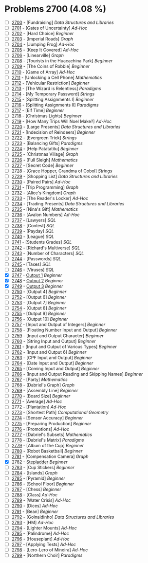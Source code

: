 # Problems 2700 (4.08 %)


- [ ] [2700](https://www.beecrowd.com.br/judge/en/problems/view/2700) - [Fundraising] *Data Structures and Libraries*
- [ ] [2701](https://www.beecrowd.com.br/judge/en/problems/view/2701) - [Gates of Uncertainty] *Ad-Hoc*
- [ ] [2702](https://www.beecrowd.com.br/judge/en/problems/view/2702) - [Hard Choice] *Beginner*
- [ ] [2703](https://www.beecrowd.com.br/judge/en/problems/view/2703) - [Imperial Roads] *Graph*
- [ ] [2704](https://www.beecrowd.com.br/judge/en/problems/view/2704) - [Jumping Frog] *Ad-Hoc*
- [ ] [2705](https://www.beecrowd.com.br/judge/en/problems/view/2705) - [Keep It Covered] *Ad-Hoc*
- [ ] [2706](https://www.beecrowd.com.br/judge/en/problems/view/2706) - [Linearville] *Graph*
- [ ] [2708](https://www.beecrowd.com.br/judge/en/problems/view/2708) - [Tourists in the Huacachina Park] *Beginner*
- [ ] [2709](https://www.beecrowd.com.br/judge/en/problems/view/2709) - [The Coins of Robbie] *Beginner*
- [ ] [2710](https://www.beecrowd.com.br/judge/en/problems/view/2710) - [Game of Array] *Ad-Hoc*
- [ ] [2711](https://www.beecrowd.com.br/judge/en/problems/view/2711) - [Unlocking a Cell Phone] *Mathematics*
- [ ] [2712](https://www.beecrowd.com.br/judge/en/problems/view/2712) - [Vehicular Restriction] *Beginner*
- [ ] [2713](https://www.beecrowd.com.br/judge/en/problems/view/2713) - [The Wizard is Relentless] *Paradigms*
- [ ] [2714](https://www.beecrowd.com.br/judge/en/problems/view/2714) - [My Temporary Password] *Strings*
- [ ] [2715](https://www.beecrowd.com.br/judge/en/problems/view/2715) - [Splitting Assignments I] *Beginner*
- [ ] [2716](https://www.beecrowd.com.br/judge/en/problems/view/2716) - [Splitting Assignments II] *Paradigms*
- [ ] [2717](https://www.beecrowd.com.br/judge/en/problems/view/2717) - [Elf Time] *Beginner*
- [ ] [2718](https://www.beecrowd.com.br/judge/en/problems/view/2718) - [Christmas Lights] *Beginner*
- [ ] [2719](https://www.beecrowd.com.br/judge/en/problems/view/2719) - [How Many Trips Will Noel Make?] *Ad-Hoc*
- [ ] [2720](https://www.beecrowd.com.br/judge/en/problems/view/2720) - [Large Presents] *Data Structures and Libraries*
- [ ] [2721](https://www.beecrowd.com.br/judge/en/problems/view/2721) - [Indecision of Reindeers] *Beginner*
- [ ] [2722](https://www.beecrowd.com.br/judge/en/problems/view/2722) - [Evergreen Trick] *Strings*
- [ ] [2723](https://www.beecrowd.com.br/judge/en/problems/view/2723) - [Balancing Gifts] *Paradigms*
- [ ] [2724](https://www.beecrowd.com.br/judge/en/problems/view/2724) - [Help Patatatitu] *Beginner*
- [ ] [2725](https://www.beecrowd.com.br/judge/en/problems/view/2725) - [Christmas Village] *Graph*
- [ ] [2726](https://www.beecrowd.com.br/judge/en/problems/view/2726) - [Full Sleigh] *Mathematics*
- [ ] [2727](https://www.beecrowd.com.br/judge/en/problems/view/2727) - [Secret Code] *Beginner*
- [ ] [2728](https://www.beecrowd.com.br/judge/en/problems/view/2728) - [Grace Hopper, Grandma of Cobol] *Strings*
- [ ] [2729](https://www.beecrowd.com.br/judge/en/problems/view/2729) - [Shopping List] *Data Structures and Libraries*
- [ ] [2730](https://www.beecrowd.com.br/judge/en/problems/view/2730) - [Paired Pairs] *Ad-Hoc*
- [ ] [2731](https://www.beecrowd.com.br/judge/en/problems/view/2731) - [Trip Programming] *Graph*
- [ ] [2732](https://www.beecrowd.com.br/judge/en/problems/view/2732) - [Alice's Kingdom] *Graph*
- [ ] [2733](https://www.beecrowd.com.br/judge/en/problems/view/2733) - [The Reader's Locker] *Ad-Hoc*
- [ ] [2734](https://www.beecrowd.com.br/judge/en/problems/view/2734) - [Trading Presents] *Data Structures and Libraries*
- [ ] [2735](https://www.beecrowd.com.br/judge/en/problems/view/2735) - [Nina's Gift] *Mathematics*
- [ ] [2736](https://www.beecrowd.com.br/judge/en/problems/view/2736) - [Avalon Numbers] *Ad-Hoc*
- [ ] [2737](https://www.beecrowd.com.br/judge/en/problems/view/2737) - [Lawyers] *SQL*
- [ ] [2738](https://www.beecrowd.com.br/judge/en/problems/view/2738) - [Contest] *SQL*
- [ ] [2739](https://www.beecrowd.com.br/judge/en/problems/view/2739) - [Payday] *SQL*
- [ ] [2740](https://www.beecrowd.com.br/judge/en/problems/view/2740) - [League] *SQL*
- [ ] [2741](https://www.beecrowd.com.br/judge/en/problems/view/2741) - [Students Grades] *SQL*
- [ ] [2742](https://www.beecrowd.com.br/judge/en/problems/view/2742) - [Richard's Multiverse] *SQL*
- [ ] [2743](https://www.beecrowd.com.br/judge/en/problems/view/2743) - [Number of Characters] *SQL*
- [ ] [2744](https://www.beecrowd.com.br/judge/en/problems/view/2744) - [Passwords] *SQL*
- [ ] [2745](https://www.beecrowd.com.br/judge/en/problems/view/2745) - [Taxes] *SQL*
- [ ] [2746](https://www.beecrowd.com.br/judge/en/problems/view/2746) - [Viruses] *SQL*
- [x] [2747](https://www.beecrowd.com.br/judge/en/problems/view/2747) - [Output 1](https://github.com/Luc4sguilherme/beecrowd/blob/master/problems/[2700-2799]/2747/code.js) *Beginner*
- [x] [2748](https://www.beecrowd.com.br/judge/en/problems/view/2748) - [Output 2](https://github.com/Luc4sguilherme/beecrowd/blob/master/problems/[2700-2799]/2748/code.js) *Beginner*
- [x] [2749](https://www.beecrowd.com.br/judge/en/problems/view/2749) - [Output 3](https://github.com/Luc4sguilherme/beecrowd/blob/master/problems/[2700-2799]/2749/code.js) *Beginner*
- [ ] [2750](https://www.beecrowd.com.br/judge/en/problems/view/2750) - [Output 4] *Beginner*
- [ ] [2752](https://www.beecrowd.com.br/judge/en/problems/view/2752) - [Output 6] *Beginner*
- [ ] [2753](https://www.beecrowd.com.br/judge/en/problems/view/2753) - [Output 7] *Beginner*
- [ ] [2754](https://www.beecrowd.com.br/judge/en/problems/view/2754) - [Output 8] *Beginner*
- [ ] [2755](https://www.beecrowd.com.br/judge/en/problems/view/2755) - [Output 9] *Beginner*
- [ ] [2756](https://www.beecrowd.com.br/judge/en/problems/view/2756) - [Output 10] *Beginner*
- [ ] [2757](https://www.beecrowd.com.br/judge/en/problems/view/2757) - [Input and Output of Integers] *Beginner*
- [ ] [2758](https://www.beecrowd.com.br/judge/en/problems/view/2758) - [Floating Number Input and Output] *Beginner*
- [ ] [2759](https://www.beecrowd.com.br/judge/en/problems/view/2759) - [Input and Output Character] *Beginner*
- [ ] [2760](https://www.beecrowd.com.br/judge/en/problems/view/2760) - [String Input and Output] *Beginner*
- [ ] [2761](https://www.beecrowd.com.br/judge/en/problems/view/2761) - [Input and Output of Various Types] *Beginner*
- [ ] [2762](https://www.beecrowd.com.br/judge/en/problems/view/2762) - [Input and Output 6] *Beginner*
- [ ] [2763](https://www.beecrowd.com.br/judge/en/problems/view/2763) - [CPF Input and Output] *Beginner*
- [ ] [2764](https://www.beecrowd.com.br/judge/en/problems/view/2764) - [Date Input and Output] *Beginner*
- [ ] [2765](https://www.beecrowd.com.br/judge/en/problems/view/2765) - [Coming Input and Output] *Beginner*
- [ ] [2766](https://www.beecrowd.com.br/judge/en/problems/view/2766) - [Input and Output Reading and Skipping Names] *Beginner*
- [ ] [2767](https://www.beecrowd.com.br/judge/en/problems/view/2767) - [Party] *Mathematics*
- [ ] [2768](https://www.beecrowd.com.br/judge/en/problems/view/2768) - [Dabriel's Graph] *Graph*
- [ ] [2769](https://www.beecrowd.com.br/judge/en/problems/view/2769) - [Assembly Line] *Beginner*
- [ ] [2770](https://www.beecrowd.com.br/judge/en/problems/view/2770) - [Board Size] *Beginner*
- [ ] [2771](https://www.beecrowd.com.br/judge/en/problems/view/2771) - [Average] *Ad-Hoc*
- [ ] [2772](https://www.beecrowd.com.br/judge/en/problems/view/2772) - [Plantation] *Ad-Hoc*
- [ ] [2773](https://www.beecrowd.com.br/judge/en/problems/view/2773) - [Shortest Path] *Computational Geometry*
- [ ] [2774](https://www.beecrowd.com.br/judge/en/problems/view/2774) - [Sensor Accuracy] *Beginner*
- [ ] [2775](https://www.beecrowd.com.br/judge/en/problems/view/2775) - [Preparing Production] *Beginner*
- [ ] [2776](https://www.beecrowd.com.br/judge/en/problems/view/2776) - [Promotions] *Ad-Hoc*
- [ ] [2777](https://www.beecrowd.com.br/judge/en/problems/view/2777) - [Dabriel's Subsets] *Mathematics*
- [ ] [2778](https://www.beecrowd.com.br/judge/en/problems/view/2778) - [Dabriel's Matrix] *Paradigms*
- [ ] [2779](https://www.beecrowd.com.br/judge/en/problems/view/2779) - [Album of the Cup] *Beginner*
- [ ] [2780](https://www.beecrowd.com.br/judge/en/problems/view/2780) - [Robot Basketball] *Beginner*
- [ ] [2781](https://www.beecrowd.com.br/judge/en/problems/view/2781) - [Compensation Camera] *Graph*
- [x] [2782](https://www.beecrowd.com.br/judge/en/problems/view/2782) - [Stepladder](https://github.com/Luc4sguilherme/beecrowd/blob/master/problems/[2700-2799]/2782/code.js) *Beginner*
- [ ] [2783](https://www.beecrowd.com.br/judge/en/problems/view/2783) - [Cup Stickers] *Beginner*
- [ ] [2784](https://www.beecrowd.com.br/judge/en/problems/view/2784) - [Islands] *Graph*
- [ ] [2785](https://www.beecrowd.com.br/judge/en/problems/view/2785) - [Pyramid] *Beginner*
- [ ] [2786](https://www.beecrowd.com.br/judge/en/problems/view/2786) - [School Floor] *Beginner*
- [ ] [2787](https://www.beecrowd.com.br/judge/en/problems/view/2787) - [Chess] *Beginner*
- [ ] [2788](https://www.beecrowd.com.br/judge/en/problems/view/2788) - [Class] *Ad-Hoc*
- [ ] [2789](https://www.beecrowd.com.br/judge/en/problems/view/2789) - [Water Crisis] *Ad-Hoc*
- [ ] [2790](https://www.beecrowd.com.br/judge/en/problems/view/2790) - [Dices] *Ad-Hoc*
- [ ] [2791](https://www.beecrowd.com.br/judge/en/problems/view/2791) - [Bean] *Beginner*
- [ ] [2792](https://www.beecrowd.com.br/judge/en/problems/view/2792) - [Golnaldinho] *Data Structures and Libraries*
- [ ] [2793](https://www.beecrowd.com.br/judge/en/problems/view/2793) - [HM] *Ad-Hoc*
- [ ] [2794](https://www.beecrowd.com.br/judge/en/problems/view/2794) - [Lighter Mounts] *Ad-Hoc*
- [ ] [2795](https://www.beecrowd.com.br/judge/en/problems/view/2795) - [Palindrome] *Ad-Hoc*
- [ ] [2796](https://www.beecrowd.com.br/judge/en/problems/view/2796) - [Houseplant] *Ad-Hoc*
- [ ] [2797](https://www.beecrowd.com.br/judge/en/problems/view/2797) - [Applying Tests] *Ad-Hoc*
- [ ] [2798](https://www.beecrowd.com.br/judge/en/problems/view/2798) - [Lero-Lero of Mineira] *Ad-Hoc*
- [ ] [2799](https://www.beecrowd.com.br/judge/en/problems/view/2799) - [Northern Choir] *Paradigms*